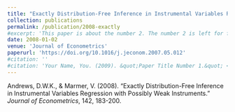 ```yaml
---
title: "Exactly Distribution-Free Inference in Instrumental Variables Regression with Possibly Weak Instruments"
collection: publications
permalink: /publication/2008-exactly
#excerpt: 'This paper is about the number 2. The number 2 is left for future work.'
date: 2008-01-02
venue: 'Journal of Econometrics'
paperurl: 'https://doi.org/10.1016/j.jeconom.2007.05.012'
#citation: ''
#citation: 'Your Name, You. (2009). &quot;Paper Title Number 1.&quot; <i>Journal 1</i>. 1(1).'
---
```

Andrews, D.W.K., & Marmer, V. (2008). &ldquo;Exactly Distribution-Free Inference in Instrumental Variables Regression with Possibly Weak Instruments.&rdquo; <i>Journal of  Econometrics</i>, 142, 183-200. 
